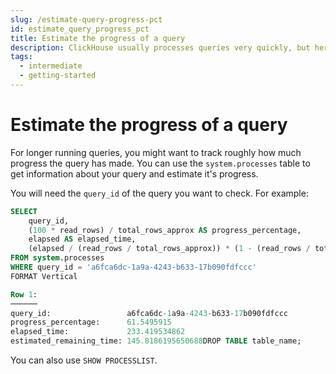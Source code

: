 ```yaml
---
slug: /estimate-query-progress-pct
id: estimate_query_progress_pct
title: Estimate the progress of a query
description: ClickHouse usually processes queries very quickly, but here's how to track the progress of long-running ClickHouse queries.
tags:
  - intermediate
  - getting-started
---
```


# Estimate the progress of a query

For longer running queries, you might want to track roughly how much progress the query has made. You can use the `system.processes` table to get information about your query and estimate it's progress.

You will need the `query_id` of the query you want to check. For example:

```sql
SELECT
    query_id,
    (100 * read_rows) / total_rows_approx AS progress_percentage,
    elapsed AS elapsed_time,
    (elapsed / (read_rows / total_rows_approx)) * (1 - (read_rows / total_rows_approx)) AS estimated_remaining_time
FROM system.processes
WHERE query_id = 'a6fca6dc-1a9a-4243-b633-17b090fdfccc'
FORMAT Vertical

Row 1:
──────
query_id:                 a6fca6dc-1a9a-4243-b633-17b090fdfccc
progress_percentage:      61.5495915
elapsed_time:             233.419534862
estimated_remaining_time: 145.8186195650688DROP TABLE table_name;
```

You can also use `SHOW PROCESSLIST`.
